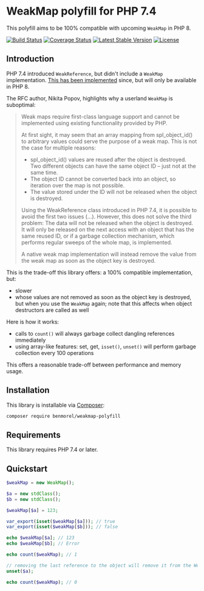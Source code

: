 # WeakMap polyfill for PHP 7.4

This polyfill aims to be 100% compatible with upcoming `WeakMap` in PHP 8.

[![Build Status](https://github.com/BenMorel/weakmap-polyfill/workflows/CI/badge.svg)](https://github.com/BenMorel/weakmap-polyfill/actions)
[![Coverage Status](https://coveralls.io/repos/github/BenMorel/weakmap-polyfill/badge.svg?branch=master)](https://coveralls.io/github/BenMorel/weakmap-polyfill?branch=master)
[![Latest Stable Version](https://poser.pugx.org/benmorel/weakmap-polyfill/v/stable)](https://packagist.org/packages/benmorel/weakmap-polyfill)
[![License](https://img.shields.io/badge/license-MIT-blue.svg)](http://opensource.org/licenses/MIT)

## Introduction

PHP 7.4 introduced `WeakReference`, but didn't include a `WeakMap` implementation. [This has been implemented](https://wiki.php.net/rfc/weak_maps) since, but will only be available in PHP 8.

The RFC author, Nikita Popov, highlights why a userland `WeakMap` is suboptimal:

> Weak maps require first-class language support and cannot be implemented using existing functionality provided by PHP.
> 
> At first sight, it may seem that an array mapping from spl_object_id() to arbitrary values could serve the purpose of a weak map. This is not the case for multiple reasons:
> 
> - spl_object_id() values are reused after the object is destroyed. Two different objects can have the same object ID – just not at the same time.
> - The object ID cannot be converted back into an object, so iteration over the map is not possible.
> - The value stored under the ID will not be released when the object is destroyed.
>
> Using the WeakReference class introduced in PHP 7.4, it is possible to avoid the first two issues (…). However, this does not solve the third problem:
> The data will not be released when the object is destroyed. It will only be released on the next access with an object that has the same reused ID,
> or if a garbage collection mechanism, which performs regular sweeps of the whole map, is implemented.
> 
> A native weak map implementation will instead remove the value from the weak map as soon as the object key is destroyed.

This is the trade-off this library offers: a 100% compatible implementation, but:

- slower
- whose values are not removed as soon as the object key is destroyed, but when you use the `WeakMap` again; note that
  this affects when object destructors are called as well

Here is how it works:

- calls to `count()` will always garbage collect dangling references immediately
- using array-like features: set, get, `isset()`, `unset()` will perform garbage collection every 100 operations

This offers a reasonable trade-off between performance and memory usage.

## Installation

This library is installable via [Composer](https://getcomposer.org/):

```bash
composer require benmorel/weakmap-polyfill
```

## Requirements

This library requires PHP 7.4 or later.

## Quickstart

```php
$weakMap = new WeakMap();

$a = new stdClass();
$b = new stdClass();

$weakMap[$a] = 123;

var_export(isset($weakMap[$a])); // true
var_export(isset($weakMap[$b])); // false

echo $weakMap[$a]; // 123
echo $weakMap[$b]; // Error

echo count($weakMap); // 1

// removing the last reference to the object will remove it from the WeakMap
unset($a);

echo count($weakMap); // 0
```
